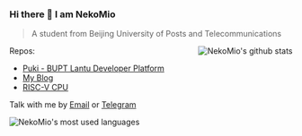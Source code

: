 ### Hi there 👋 I am NekoMio
> A student from Beijing University of Posts and Telecommunications


<img align="right" src="https://github-readme-stats.vercel.app/api?username=NekoMio&show_icons=true&include_all_commits=true&theme=material-palenight" alt="NekoMio's github stats"/>

Repos:  
- [Puki - BUPT Lantu Developer Platform](https://github.com/lantu-dev/puki)  
- [My Blog](https://github.com/NekoMio/Blog)
- [RISC-V CPU](https://github.com/NekoMio/buptriscv)


Talk with me by [Email](mailto:hui@nekomio.com) or [Telegram](https://t.me/Nekohui)

<img src="https://github-readme-stats.vercel.app/api/top-langs/?username=NekoMio&layout=compact&theme=material-palenight" alt="NekoMio's most used languages" />


<!--
**NekoMio/NekoMio** is a ✨ _special_ ✨ repository because its `README.md` (this file) appears on your GitHub profile.

Here are some ideas to get you started:

- 🔭 I’m currently working on ...
- 🌱 I’m currently learning ...
- 👯 I’m looking to collaborate on ...
- 🤔 I’m looking for help with ...
- 💬 Ask me about ...
- 📫 How to reach me: ...
- 😄 Pronouns: ...
- ⚡ Fun fact: ...
-->
